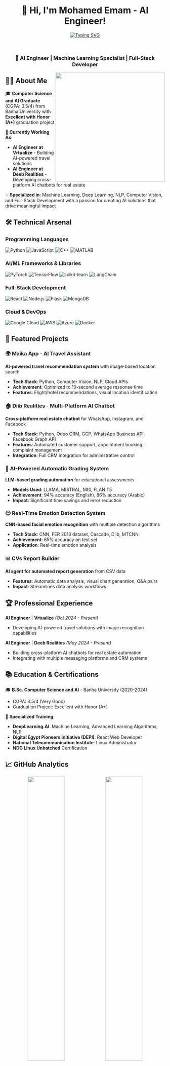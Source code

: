 <h1 align="center">👋 Hi, I'm Mohamed Emam - AI Engineer!</h1>

<p align="center">
  <a href="https://github.com/DenverCoder1/readme-typing-svg">
    <img src="https://readme-typing-svg.herokuapp.com/?lines=AI%20Engineer%20%7C%20Machine%20Learning%20Specialist;NLP%20%26%20Computer%20Vision%20Expert;Full-Stack%20Developer%20%7C%20MERN%20Stack;MLOps%20%26%20Cloud%20Solutions;Building%20AI-Powered%20Applications&font=Fira%20Code&center=true&vCenter=true&width=700&height=45&color=2196f3&size=22" alt="Typing SVG" />
  </a>
</p>

<br/>

<h3 align="center">🚀 AI Engineer | Machine Learning Specialist | Full-Stack Developer</h3>

<picture> 
  <img align="right" src="https://media.tenor.com/NOYF3f82b_gAAAAC/programmer.gif" width="345px">
</picture>

## 👨‍💻 About Me

🎓 **Computer Science and AI Graduate** (CGPA: 3.5/4) from Banha University with **Excellent with Honor (A+)** graduation project

🔬 **Currently Working As**:
- **AI Engineer at Vrtualize** - Building AI-powered travel solutions
- **AI Engineer at Deeb Realities** - Developing cross-platform AI chatbots for real estate

💡 **Specialized in**: Machine Learning, Deep Learning, NLP, Computer Vision, and Full-Stack Development with a passion for creating AI solutions that drive meaningful impact

## 🛠️ Technical Arsenal

### **Programming Languages**
![Python](https://img.shields.io/badge/Python-3776AB?style=for-the-badge&logo=python&logoColor=white)
![JavaScript](https://img.shields.io/badge/JavaScript-F7DF1E?style=for-the-badge&logo=javascript&logoColor=black)
![C++](https://img.shields.io/badge/C%2B%2B-00599C?style=for-the-badge&logo=c%2B%2B&logoColor=white)
![MATLAB](https://img.shields.io/badge/MATLAB-0076A8?style=for-the-badge&logo=mathworks&logoColor=white)

### **AI/ML Frameworks & Libraries**
![PyTorch](https://img.shields.io/badge/PyTorch-EE4C2C?style=for-the-badge&logo=pytorch&logoColor=white)
![TensorFlow](https://img.shields.io/badge/TensorFlow-FF6F00?style=for-the-badge&logo=tensorflow&logoColor=white)
![scikit-learn](https://img.shields.io/badge/scikit--learn-F7931E?style=for-the-badge&logo=scikit-learn&logoColor=white)
![LangChain](https://img.shields.io/badge/LangChain-1C3C3C?style=for-the-badge&logo=langchain&logoColor=white)

### **Full-Stack Development**
![React](https://img.shields.io/badge/React-20232A?style=for-the-badge&logo=react&logoColor=61DAFB)
![Node.js](https://img.shields.io/badge/Node.js-43853D?style=for-the-badge&logo=node.js&logoColor=white)
![Flask](https://img.shields.io/badge/Flask-000000?style=for-the-badge&logo=flask&logoColor=white)
![MongoDB](https://img.shields.io/badge/MongoDB-4EA94B?style=for-the-badge&logo=mongodb&logoColor=white)

### **Cloud & DevOps**
![Google Cloud](https://img.shields.io/badge/Google_Cloud-4285F4?style=for-the-badge&logo=google-cloud&logoColor=white)
![AWS](https://img.shields.io/badge/Amazon_AWS-232F3E?style=for-the-badge&logo=amazon-aws&logoColor=white)
![Azure](https://img.shields.io/badge/Microsoft_Azure-0089D0?style=for-the-badge&logo=microsoft-azure&logoColor=white)
![Docker](https://img.shields.io/badge/Docker-2496ED?style=for-the-badge&logo=docker&logoColor=white)

## 🎯 Featured Projects

### 🌍 **Maika App - AI Travel Assistant**
**AI-powered travel recommendation system** with image-based location search
- **Tech Stack**: Python, Computer Vision, NLP, Cloud APIs
- **Achievement**: Optimized to 10-second average response time
- **Features**: Flight/hotel recommendations, visual location identification

### 🏠 **Diib Realities - Multi-Platform AI Chatbot**
**Cross-platform real estate chatbot** for WhatsApp, Instagram, and Facebook
- **Tech Stack**: Python, Odoo CRM, GCP, WhatsApp Business API, Facebook Graph API
- **Features**: Automated customer support, appointment booking, complaint management
- **Integration**: Full CRM integration for administrative control

### 📝 **AI-Powered Automatic Grading System**
**LLM-based grading automation** for educational assessments
- **Models Used**: LLAMA, MISTRAL, Mt0, FLAN T5
- **Achievement**: 94% accuracy (English), 86% accuracy (Arabic)
- **Impact**: Significant time savings and error reduction

### 😊 **Real-Time Emotion Detection System**
**CNN-based facial emotion recognition** with multiple detection algorithms
- **Tech Stack**: CNN, FER 2013 dataset, Cascade, Dlib, MTCNN
- **Achievement**: 65% accuracy on test set
- **Application**: Real-time emotion analysis

### 📊 **CVs Report Builder**
**AI agent for automated report generation** from CSV data
- **Features**: Automatic data analysis, visual chart generation, Q&A pairs
- **Impact**: Streamlines data analysis workflows

## 🏆 Professional Experience

**AI Engineer** | **Vrtualize** *(Oct 2024 - Present)*
- Developing AI-powered travel solutions with image recognition capabilities

**AI Engineer** | **Deeb Realities** *(May 2024 - Present)*
- Building cross-platform AI chatbots for real estate automation
- Integrating with multiple messaging platforms and CRM systems

## 📚 Education & Certifications

🎓 **B.Sc. Computer Science and AI** - Banha University (2020-2024)
- CGPA: 3.5/4 (Very Good)
- Graduation Project: Excellent with Honor (A+)

🏅 **Specialized Training**:
- **DeepLearning.AI**: Machine Learning, Advanced Learning Algorithms, NLP
- **Digital Egypt Pioneers Initiative (DEPI)**: React Web Developer
- **National Telecommunication Institute**: Linux Administrator
- **NDG Linux Unhatched** Certification

## 📈 GitHub Analytics

<div align="center">
  <img src="https://github-readme-stats.vercel.app/api?username=mohamed-em2m&show_icons=true&theme=radical&hide_border=true&include_all_commits=true&count_private=true" width="48%" />
  <img src="https://github-readme-streak-stats.herokuapp.com/?user=mohamed-em2m&theme=radical&hide_border=true" width="48%" />
</div>

## 🤝 Let's Connect & Collaborate

I'm passionate about leveraging AI to solve real-world problems and always open to exciting collaborations!

<div align="center">
  
[![LinkedIn](https://img.shields.io/badge/LinkedIn-0077B5?style=for-the-badge&logo=linkedin&logoColor=white)](https://www.linkedin.com/in/mohamed-emam-599970208/)
[![Gmail](https://img.shields.io/badge/Gmail-D14836?style=for-the-badge&logo=gmail&logoColor=white)](mailto:emam200232@gmail.com)
[![Kaggle](https://img.shields.io/badge/Kaggle-20BEFF?style=for-the-badge&logo=kaggle&logoColor=white)](https://www.kaggle.com/elemam)
[![GitHub](https://img.shields.io/badge/GitHub-100000?style=for-the-badge&logo=github&logoColor=white)](https://github.com/mohamed-em2m)

</div>

---

<div align="center">
  <img src="https://komarev.com/ghpvc/?username=mohamed-em2m&style=for-the-badge&color=blueviolet" alt="Profile Views">
  
  **"Continuously learning, building, and innovating with AI"** 🚀
</div>
